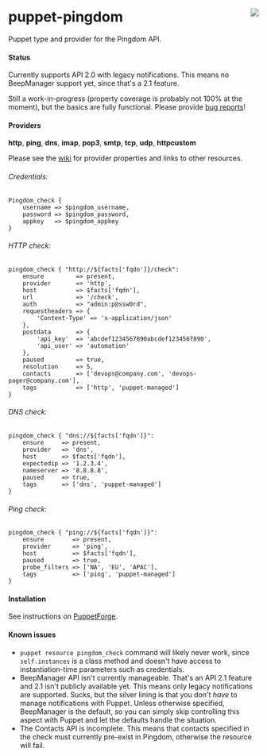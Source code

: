 # puppet-pingdom <img align="right" src="https://my.pingdom.com/images/pingdom.svg" />
Puppet type and provider for the Pingdom API.

#### Status
Currently supports API 2.0 with legacy notifications. This means no BeepManager support yet, since that's a 2.1 feature.
 
Still a work-in-progress (property coverage is probably not 100% at the moment), but the basics are fully functional. Please provide [bug reports](https://github.com/cwells/puppet-pingdom/issues)!
 
#### Providers
**http**, **ping**, **dns**, **imap**, **pop3**, **smtp**, **tcp**, **udp**, **httpcustom**

Please see the [wiki](https://github.com/cwells/puppet-pingdom/wiki/Provider-properties) for provider properties and links to other resources.

###### Credentials:
```puppet
Pingdom_check {
    username => $pingdom_username,
    password => $pingdom_password,
    appkey   => $pingdom_appkey
}
```
###### HTTP check:
```puppet
pingdom_check { "http://${facts['fqdn']}/check":
    ensure         => present,
    provider       => 'http',
    host           => $facts['fqdn'],
    url            => '/check',
    auth           => "admin:p@ssw0rd",
    requestheaders => {
        'Content-Type' => 'x-application/json'
    },
    postdata       => {
        'api_key'  => 'abcdef1234567890abcdef1234567890',
        'api_user' => 'automation'
    },
    paused         => true,
    resolution     => 5,
    contacts       => ['devops@company.com', 'devops-pager@company.com'],
    tags           => ['http', 'puppet-managed']
}
```
###### DNS check:
```puppet
pingdom_check { "dns://${facts['fqdn']}":
    ensure     => present,
    provider   => 'dns',
    host       => $facts['fqdn'],
    expectedip => '1.2.3.4',
    nameserver => '8.8.8.8',
    paused     => true,
    tags       => ['dns', 'puppet-managed']
}
```
###### Ping check:
```puppet
pingdom_check { "ping://${facts['fqdn']}":
    ensure        => present,
    provider      => 'ping',
    host          => $facts['fqdn'],
    paused        => true,
    probe_filters => ['NA', 'EU', 'APAC'],
    tags          => ['ping', 'puppet-managed']
}
```
#### Installation
See instructions on [PuppetForge](https://forge.puppet.com/cwells/pingdom/readme).

#### Known issues
- `puppet resource pingdom_check` command will likely never work, since `self.instances` is a class method and doesn't have access to instantiation-time parameters such as credentials.
- BeepManager API isn't currently manageable. That's an API 2.1 feature and 2.1 isn't publicly available yet. This means only legacy notifications are supported. Sucks, but the silver lining is that you don't _have_ to manage notifications with Puppet. Unless otherwise specified, BeepManager is the default, so you can simply skip controlling this aspect with Puppet and let the defaults handle the situation.
- The Contacts API is incomplete. This means that contacts specified in the check must currently pre-exist in Pingdom, otherwise the resource will fail.


